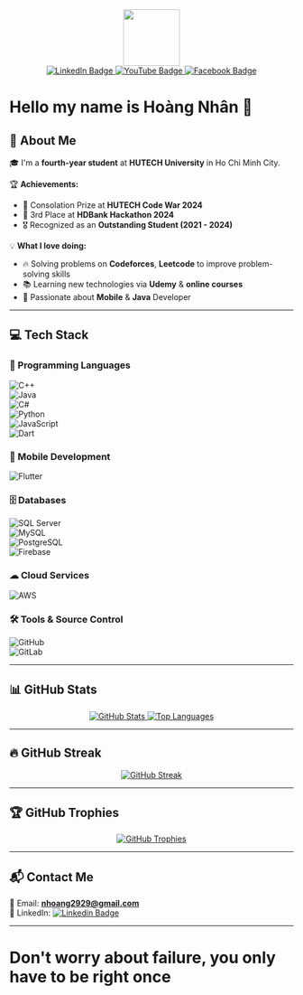 <div id="header" align="center">
  <img src="https://media.giphy.com/media/M9gbBd9nbDrOTu1Mqx/giphy.gif" width="100"/>
</div>

<div id="badges" align="center">
  <a href="https://www.linkedin.com/in/hoàng-nhân-44137b221/">
    <img src="https://img.shields.io/badge/LinkedIn-blue?style=for-the-badge&logo=linkedin&logoColor=white" alt="LinkedIn Badge"/>
  </a>
  <a href="https://www.youtube.com/channel/UCafA4jIXnGgHm1mMnxaIVzA">
    <img src="https://img.shields.io/badge/YouTube-red?style=for-the-badge&logo=youtube&logoColor=white" alt="YouTube Badge"/>
  </a>
  <a href="https://www.facebook.com/profile.php?id=100007726748176">
    <img src="https://img.shields.io/badge/Facebook-1877F2?style=for-the-badge&logo=facebook&logoColor=white" alt="Facebook Badge"/>
  </a>
</div>


# Hello my name is **Hoàng Nhân** 🫶

## 🚀 About Me  
🎓 I'm a **fourth-year student** at **HUTECH University** in Ho Chi Minh City.  

🏆 **Achievements:**  
- 🏅 Consolation Prize at **HUTECH Code War 2024**  
- 🥉 3rd Place at **HDBank Hackathon 2024**  
- 🎖 Recognized as an **Outstanding Student (2021 - 2024)**  

💡 **What I love doing:**  
- 🔥 Solving problems on **Codeforces**, **Leetcode** to improve problem-solving skills  
- 📚 Learning new technologies via **Udemy** & **online courses**  
- 📱 Passionate about **Mobile** & **Java** Developer

---

## 💻 Tech Stack  

### 🚀 Programming Languages  
![C++](https://img.shields.io/badge/C++-00599C?style=for-the-badge&logo=c%2B%2B&logoColor=white)  
![Java](https://img.shields.io/badge/Java-007396?style=for-the-badge&logo=openjdk&logoColor=white)  
![C#](https://img.shields.io/badge/C%23-239120?style=for-the-badge&logo=c-sharp&logoColor=white)  
![Python](https://img.shields.io/badge/Python-3776AB?style=for-the-badge&logo=python&logoColor=white)  
![JavaScript](https://img.shields.io/badge/JavaScript-F7DF1E?style=for-the-badge&logo=javascript&logoColor=black)  
![Dart](https://img.shields.io/badge/Dart-0175C2?style=for-the-badge&logo=dart&logoColor=white)  

### 📱 Mobile Development  
![Flutter](https://img.shields.io/badge/Flutter-02569B?style=for-the-badge&logo=flutter&logoColor=white)  

### 🗄️ Databases  
![SQL Server](https://img.shields.io/badge/SQL%20Server-CC2927?style=for-the-badge&logo=microsoft-sql-server&logoColor=white)  
![MySQL](https://img.shields.io/badge/MySQL-4479A1?style=for-the-badge&logo=mysql&logoColor=white)  
![PostgreSQL](https://img.shields.io/badge/PostgreSQL-4169E1?style=for-the-badge&logo=postgresql&logoColor=white)  
![Firebase](https://img.shields.io/badge/Firebase-FFCA28?style=for-the-badge&logo=firebase&logoColor=black)  

### ☁ Cloud Services  
![AWS](https://img.shields.io/badge/AWS-232F3E?style=for-the-badge&logo=amazon-aws&logoColor=white)  

### 🛠 Tools & Source Control  
![GitHub](https://img.shields.io/badge/GitHub-181717?style=for-the-badge&logo=github&logoColor=white)  
![GitLab](https://img.shields.io/badge/GitLab-FC6D26?style=for-the-badge&logo=gitlab&logoColor=white)  

---

## 📊 GitHub Stats  
<div align="center">
  <a href="https://github.com/anuraghazra/github-readme-stats">
    <img src="https://github-readme-stats.vercel.app/api?username=q1xuanx&show_icons=true&theme=tokyonight" alt="GitHub Stats"/>
  </a>
  <a href="https://github.com/anuraghazra/github-readme-stats">
    <img src="https://github-readme-stats.vercel.app/api/top-langs/?username=q1xuanx&layout=compact&theme=tokyonight" alt="Top Languages"/>
  </a>
</div>

---

## 🔥 GitHub Streak  
<div align="center">
  <a href="https://github.com/DenverCoder1/github-readme-streak-stats">
    <img src="https://github-readme-streak-stats.herokuapp.com/?user=q1xuanx&theme=tokyonight" alt="GitHub Streak"/>
  </a>
</div>

---

## 🏆 GitHub Trophies  
<div align="center">
  <a href="https://github.com/ryo-ma/github-profile-trophy">
    <img src="https://github-profile-trophy.vercel.app/?username=q1xuanx&theme=dracula&margin-w=15&margin-h=15" alt="GitHub Trophies"/>
  </a>
</div>

---

## 📬 Contact Me  
📧 Email: **nhoang2929@gmail.com**  
🔗 LinkedIn: [![Linkedin Badge](https://img.shields.io/badge/-Hoàng_Nhân-blue?style=flat&logo=Linkedin&logoColor=white)](https://www.linkedin.com/in/hoàng-nhân-44137b221/)  

---

# **Don't worry about failure, you only have to be right once**
